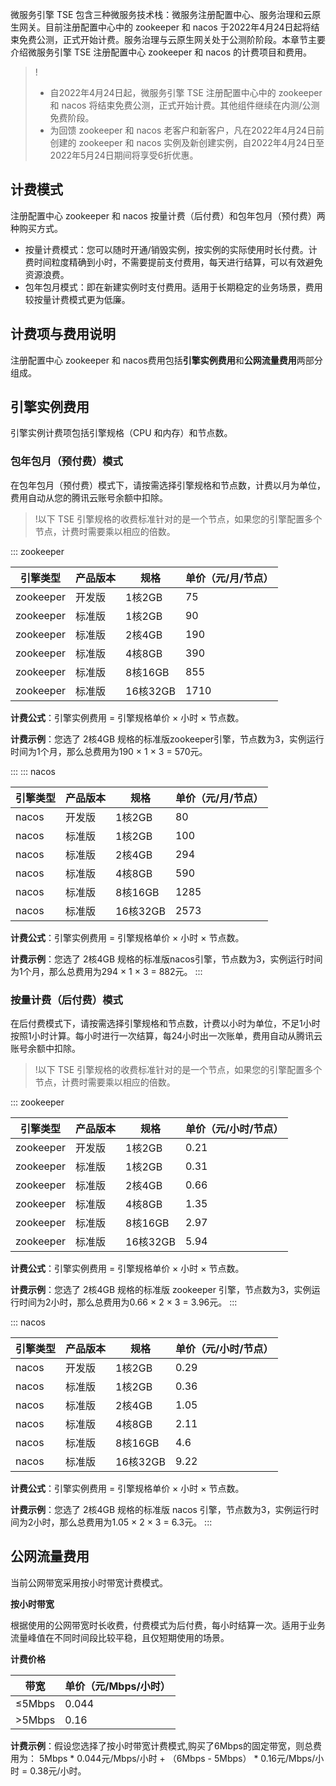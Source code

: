 

微服务引擎 TSE 包含三种微服务技术栈：微服务注册配置中心、服务治理和云原生网关。目前注册配置中心中的 zookeeper 和 nacos 于2022年4月24日起将结束免费公测，正式开始计费。服务治理与云原生网关处于公测阶阶段。本章节主要介绍微服务引擎 TSE 注册配置中心 zookeeper 和 nacos 的计费项目和费用。

>!
>- 自2022年4月24日起，微服务引擎 TSE 注册配置中心中的 zookeeper 和 nacos 将结束免费公测，正式开始计费。其他组件继续在内测/公测免费阶段。
>- 为回馈 zookeeper 和 nacos 老客户和新客户，凡在2022年4月24日前创建的 zookeeper 和 nacos 实例及新创建实例，自2022年4月24日至2022年5月24日期间将享受6折优惠。

## 计费模式

注册配置中心 zookeeper 和 nacos 按量计费（后付费）和包年包月（预付费）两种购买方式。

- 按量计费模式：您可以随时开通/销毁实例，按实例的实际使用时长付费。计费时间粒度精确到小时，不需要提前支付费用，每天进行结算，可以有效避免资源浪费。
- 包年包月模式：即在新建实例时支付费用。适用于长期稳定的业务场景，费用较按量计费模式更为低廉。

## 计费项与费用说明

注册配置中心 zookeeper 和 nacos费用包括**引擎实例费用**和**公网流量费用**两部分组成。

## 引擎实例费用

引擎实例计费项包括引擎规格（CPU 和内存）和节点数。

### 包年包月（预付费）模式

在包年包月（预付费）模式下，请按需选择引擎规格和节点数，计费以月为单位，费用自动从您的腾讯云账号余额中扣除。
>!以下 TSE 引擎规格的收费标准针对的是一个节点，如果您的引擎配置多个节点，计费时需要乘以相应的倍数。

<dx-tabs> 
::: zookeeper

| 引擎类型 | 产品版本 | 规格 | 单价（元/月/节点） |
|-------|-------|-------|-------|
|zookeeper|开发版|1核2GB|75|
|zookeeper|标准版|1核2GB|90|
|zookeeper|标准版|2核4GB|190|
|zookeeper|标准版|4核8GB|390|
|zookeeper|标准版|8核16GB|855|
|zookeeper|标准版|16核32GB|1710|


**计费公式**：引擎实例费用 = 引擎规格单价 × 小时 × 节点数。

**计费示例**：您选了 2核4GB 规格的标准版zookeeper引擎，节点数为3，实例运行时间为1个月，那么总费用为190 × 1 × 3 = 570元。

::: 
::: nacos

| 引擎类型 | 产品版本 | 规格 | 单价（元/月/节点） |
|-------|-------|-------|-------|
|nacos|开发版|1核2GB|80|
|nacos|标准版|1核2GB|100|
|nacos|标准版|2核4GB|294|
|nacos|标准版|4核8GB|590|
|nacos|标准版|8核16GB|1285|
|nacos|标准版|16核32GB|2573|


**计费公式**：引擎实例费用 = 引擎规格单价 × 小时 × 节点数。

**计费示例**：您选了 2核4GB 规格的标准版nacos引擎，节点数为3，实例运行时间为1个月，那么总费用为294 × 1 × 3 = 882元。
::: 
</dx-tabs>


### 按量计费（后付费）模式

在后付费模式下，请按需选择引擎规格和节点数，计费以小时为单位，不足1小时按照1小时计算。每小时进行一次结算，每24小时出一次账单，费用自动从腾讯云账号余额中扣除。
>!以下 TSE 引擎规格的收费标准针对的是一个节点，如果您的引擎配置多个节点，计费时需要乘以相应的倍数。


<dx-tabs> 
::: zookeeper

| 引擎类型 | 产品版本 | 规格 | 单价（元/小时/节点） |
|-------|-------|-------|-------|
|zookeeper|开发版|1核2GB|0.21|
|zookeeper|标准版|1核2GB|0.31|
|zookeeper|标准版|2核4GB|0.66|
|zookeeper|标准版|4核8GB|1.35|
|zookeeper|标准版|8核16GB|2.97|
|zookeeper|标准版|16核32GB|5.94|


**计费公式**：引擎实例费用 = 引擎规格单价 × 小时 × 节点数。

**计费示例**：您选了 2核4GB 规格的标准版 zookeeper 引擎，节点数为3，实例运行时间为2小时，那么总费用为0.66 × 2 × 3 = 3.96元。
:::
  
::: nacos

| 引擎类型 | 产品版本 | 规格 | 单价（元/小时/节点） |
|-------|-------|-------|-------|
|nacos|开发版|1核2GB|0.29|
|nacos|标准版|1核2GB|0.36|
|nacos|标准版|2核4GB|1.05|
|nacos|标准版|4核8GB|2.11|
|nacos|标准版|8核16GB|4.6|
|nacos|标准版|16核32GB|9.22|


**计费公式**：引擎实例费用 = 引擎规格单价 × 小时 × 节点数。

**计费示例**：您选了 2核4GB 规格的标准版 nacos 引擎，节点数为3，实例运行时间为2小时，那么总费用为1.05 × 2 × 3 = 6.3元。
:::
  
</dx-tabs>

## 公网流量费用

当前公网带宽采用按小时带宽计费模式。

**按小时带宽**

根据使用的公网带宽时长收费，付费模式为后付费，每小时结算一次。适用于业务流量峰值在不同时间段比较平稳，且仅短期使用的场景。

**计费价格**

| 带宽 | 单价（元/Mbps/小时） |
|-------|-------|
|≤5Mbps|0.044|
|>5Mbps|0.16|

**计费示例**：假设您选择了按小时带宽计费模式,购买了6Mbps的固定带宽，则总费用为： 5Mbps * 0.044元/Mbps/小时 + （6Mbps - 5Mbps） * 0.16元/Mbps/小时 = 0.38元/小时。




